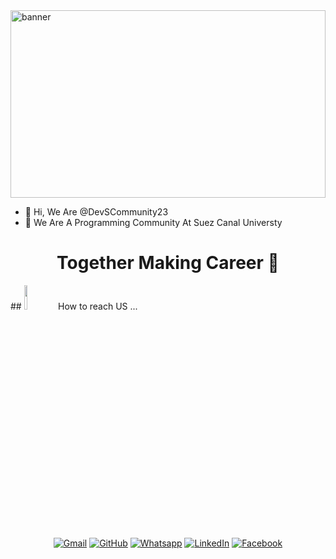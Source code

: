 <img src="https://user-images.githubusercontent.com/74038190/212749695-a6817c5a-a794-462b-afca-1b5ce7dd5e63.gif" alt="banner" width=100% height=300>



- 👋 Hi, We Are @DevSCommunity23
- 💞️ We Are A Programming Community At Suez Canal Universty

<h1 align="center">Together Making Career 🚀</h1>
## <img src="https://github.com/7oSkaaa/7oSkaaa/blob/main/Images/Connect-with-me.gif?raw=true" width="10%"> How to reach US ...

<p align="center">
	<a href="devscommunity2023@gmail.com"><img img src="https://img.shields.io/badge/gmail-%23EA4335.svg?style=plastic&logo=gmail&logoColor=white" alt="Gmail"/></a>
	<a href="https://github.com/DevSCommunity23"><img src="https://img.shields.io/badge/github-%23181717.svg?style=plastic&logo=github&logoColor=white" alt="GitHub"/></a>
	<a href="https://wa.me/0201012209503"><img src="https://img.shields.io/badge/whatsapp-%2325D366.svg?style=plastic&logo=whatsapp&logoColor=white" alt="Whatsapp"/></a>
	<a href="https:https://www.linkedin.com/company/devs-community"><img src="https://img.shields.io/badge/linkedin-%230A66C2.svg?style=plastic&logo=linkedin&logoColor=white" alt="LinkedIn"/></a>
	<a href="https://www.facebook.com/devSCommunity12/"><img src="https://img.shields.io/badge/facebook-%231877F2.svg?style=plastic&logo=facebook&logoColor=white" alt="Facebook"/></a>
</p>

<!---
DevSCommunity23/DevSCommunity23 is a ✨ special ✨ repository because its `README.md` (this file) appears on your GitHub profile.
You can click the Preview link to take a look at your changes.
--->

